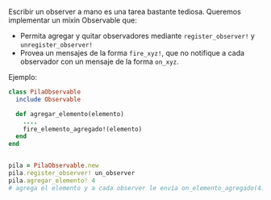 Escribir un observer a mano es una tarea bastante tediosa. Queremos implementar un mixin Observable que:

* Permita agregar y quitar observadores mediante `register_observer!` y `unregister_observer!`
* Provea un mensajes de la forma `fire_xyz!`, que no notifique a cada observador con un mensaje de la forma `on_xyz`.

Ejemplo:

```ruby
class PilaObservable
  include Observable

  def agregar_elemento(elemento)
    ....
    fire_elemento_agregado!(elemento)
  end
end


pila = PilaObservable.new
pila.register_observer! un_observer
pila.agregar_elemento! 4
# agrega el elemento y a cada observer le envía on_elemento_agregado(4)
```